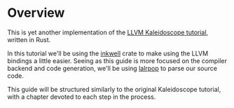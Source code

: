 # Overview

This is yet another implementation of the [LLVM Kaleidoscope tutorial][tut],
written in Rust. 

In this tutorial we'll be using the [inkwell] crate to make using the LLVM 
bindings a little easier. Seeing as this guide is more focused on the compiler 
backend and code generation, we'll be using [lalrpop] to parse our source code.

This guide will be structured similarly to the original Kaleidoscope tutorial,
with a chapter devoted to each step in the process.


[tut]: https://llvm.org/docs/tutorial/index.html
[inkwell]: https://github.com/TheDan64/inkwell
[lalrpop]: https://github.com/lalrpop/lalrpop